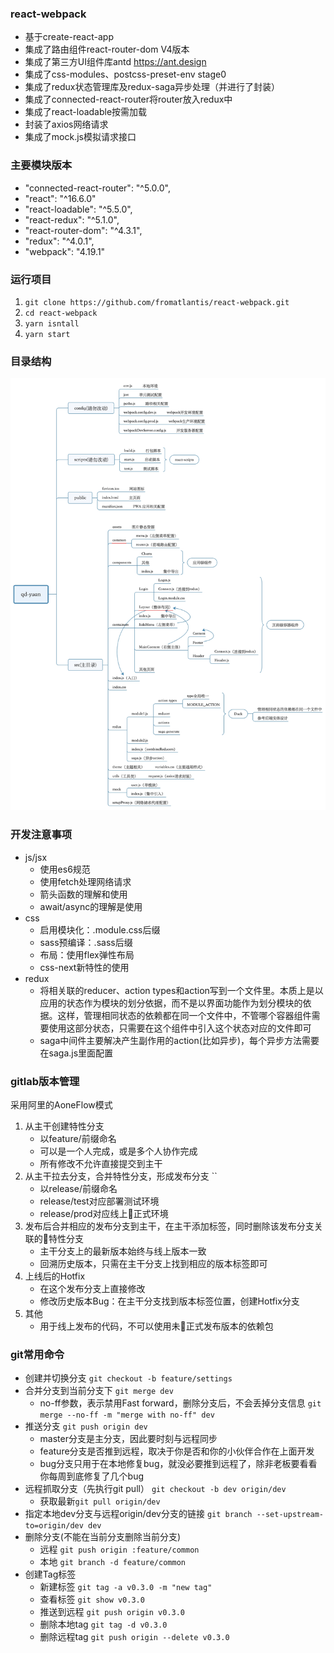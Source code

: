 ### react-webpack
- 基于create-react-app
- 集成了路由组件react-router-dom V4版本
- 集成了第三方UI组件库antd https://ant.design
- 集成了css-modules、postcss-preset-env stage0
- 集成了redux状态管理库及redux-saga异步处理（并进行了封装）
- 集成了connected-react-router将router放入redux中
- 集成了react-loadable按需加载
- 封装了axios网络请求
- 集成了mock.js模拟请求接口
### 主要模块版本
- "connected-react-router": "^5.0.0",
- "react": "^16.6.0"
- "react-loadable": "^5.5.0",
- "react-redux": "^5.1.0",
- "react-router-dom": "^4.3.1",
- "redux": "^4.0.1",
- "webpack": "4.19.1"
### 运行项目
1. `git clone https://github.com/fromatlantis/react-webpack.git`
2. `cd react-webpack`
3. `yarn isntall`
4. `yarn start`
### 目录结构
![目录结构图](directory.jpg)
### 开发注意事项
- js/jsx 
    - 使用es6规范
    - 使用fetch处理网络请求
    - 箭头函数的理解和使用
    - await/async的理解是使用
- css 
    - 启用模块化：.module.css后缀
    - sass预编译：.sass后缀
    - 布局：使用flex弹性布局
    - css-next新特性的使用
- redux
  - 将相关联的reducer、action types和action写到一个文件里。本质上是以应用的状态作为模块的划分依据，而不是以界面功能作为划分模块的依据。这样，管理相同状态的依赖都在同一个文件中，不管哪个容器组件需要使用这部分状态，只需要在这个组件中引入这个状态对应的文件即可
  - saga中间件主要解决产生副作用的action(比如异步)，每个异步方法需要在saga.js里面配置
### gitlab版本管理
采用阿里的AoneFlow模式
1. 从主干创建特性分支 
    - 以feature/前缀命名
    - 可以是一个人完成，或是多个人协作完成
    - 所有修改不允许直接提交到主干
2. 从主干拉去分支，合并特性分支，形成发布分支 ``
    - 以release/前缀命名
    - release/test对应部署测试环境
    - release/prod对应线上正式环境
3. 发布后合并相应的发布分支到主干，在主干添加标签，同时删除该发布分支关联的特性分支
    - 主干分支上的最新版本始终与线上版本一致
    - 回溯历史版本，只需在主干分支上找到相应的版本标签即可
4. 上线后的Hotfix
    - 在这个发布分支上直接修改
    - 修改历史版本Bug：在主干分支找到版本标签位置，创建Hotfix分支
5. 其他
    - 用于线上发布的代码，不可以使用未正式发布版本的依赖包
### git常用命令
- 创建并切换分支 `git checkout -b feature/settings`
- 合并分支到当前分支下 `git merge dev`
    - no-ff参数，表示禁用Fast forward，删除分支后，不会丢掉分支信息 `git merge --no-ff -m "merge with no-ff" dev`
- 推送分支 `git push origin dev`
    - master分支是主分支，因此要时刻与远程同步
    - feature分支是否推到远程，取决于你是否和你的小伙伴合作在上面开发
    - bug分支只用于在本地修复bug，就没必要推到远程了，除非老板要看看你每周到底修复了几个bug
- 远程抓取分支（先执行git pull） `git checkout -b dev origin/dev`
    - 获取最新`git pull origin/dev`
- 指定本地dev分支与远程origin/dev分支的链接 `git branch --set-upstream-to=origin/dev dev`
- 删除分支(不能在当前分支删除当前分支)
    - 远程 `git push origin :feature/common`
    - 本地 `git branch -d feature/common`
- 创建Tag标签
    - 新建标签 `git tag -a v0.3.0 -m "new tag"`
    - 查看标签 `git show v0.3.0`
    - 推送到远程 `git push origin v0.3.0`
    - 删除本地tag `git tag -d v0.3.0`
    - 删除远程tag `git push origin --delete v0.3.0`